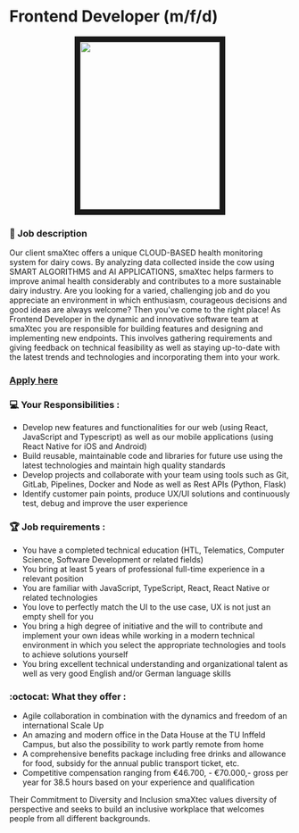 # Frontend Developer (m/f/d)

<p align="center">
<img src="https://i.redd.it/bg9l9ruzr0ia1.gif"
width="250" height="300" border="10"/>
</p>

### 🚀 Job description


Our client smaXtec offers a unique CLOUD-BASED health monitoring system for dairy cows. By analyzing data collected inside the cow using SMART ALGORITHMS and AI APPLICATIONS, smaXtec helps farmers to improve animal health considerably and contributes to a more sustainable dairy industry.
Are you looking for a varied, challenging job and do you appreciate an environment in which enthusiasm, courageous decisions and good ideas are always welcome? Then you've come to the right place!
As Frontend Developer in the dynamic and innovative software team at smaXtec you are responsible for building features and designing and implementing new endpoints. This involves gathering requirements and giving feedback on technical feasibility as well as staying up-to-date with the latest trends and technologies and incorporating them into your work. 


### [Apply here](https://hros.recruitee.com/o/frontend-developer-mfd-at-smaxtec)

### :computer: Your Responsibilities :

* Develop new features and functionalities for our web (using React, JavaScript and Typescript) as well as our mobile applications (using React Native for iOS and Android)
* Build reusable, maintainable code and libraries for future use using the latest technologies and maintain high quality standards
* Develop projects and collaborate with your team using tools such as Git, GitLab, Pipelines, Docker and Node as well as Rest APIs (Python, Flask)
* Identify customer pain points, produce UX/UI solutions and continuously test, debug and improve the user experience

### 🏆 Job requirements :

* You have a completed technical education (HTL, Telematics, Computer Science, Software Development or related fields) 
* You bring at least 5 years of professional full-time experience in a relevant position
* You are familiar with JavaScript, TypeScript, React, React Native or related technologies
* You love to perfectly match the UI to the use case, UX is not just an empty shell for you
* You bring a high degree of initiative and the will to contribute and implement your own ideas while working in a modern technical environment in which you select the appropriate technologies and tools to achieve solutions yourself
* You bring excellent technical understanding and organizational talent as well as very good English and/or German language skills



### :octocat: What they offer :

* Agile collaboration in combination with the dynamics and freedom of an international Scale Up
* An amazing and modern office in the Data House at the TU Inffeld Campus, but also the possibility to work partly remote from home
* A comprehensive benefits package including free drinks and allowance for food, subsidy for the annual public transport ticket, etc.
* Competitive compensation ranging from €46.700, - €70.000,- gross per year for 38.5 hours based on your experience and qualification

Their Commitment to Diversity and Inclusion
 smaXtec values diversity of perspective and seeks to build an inclusive workplace that welcomes people from all different backgrounds.
